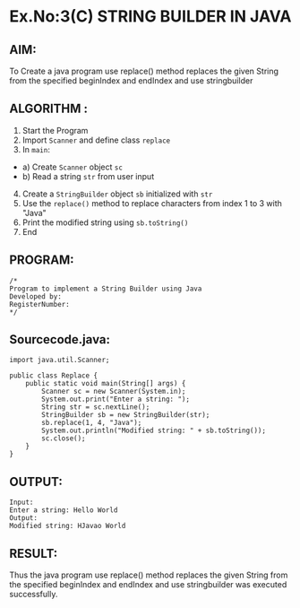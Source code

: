 # Ex.No:3(C)    STRING BUILDER IN JAVA

## AIM:
To Create a java program use replace() method replaces the given String from the specified beginIndex and endIndex and use stringbuilder

## ALGORITHM :
1.  Start the Program
2.	Import `Scanner` and define class `replace`
3.	In `main`:
-	a) Create `Scanner` object `sc`
-	b) Read a string `str` from user input
4.	Create a `StringBuilder` object `sb` initialized with `str`
5.	Use the `replace()` method to replace characters from index 1 to 3 with "Java"
6.	Print the modified string using `sb.toString()`
7.	End






## PROGRAM:
 ```
/*
Program to implement a String Builder using Java
Developed by: 
RegisterNumber:  
*/
```

## Sourcecode.java:
```
import java.util.Scanner;

public class Replace {
    public static void main(String[] args) {
        Scanner sc = new Scanner(System.in);
        System.out.print("Enter a string: ");
        String str = sc.nextLine();
        StringBuilder sb = new StringBuilder(str);
        sb.replace(1, 4, "Java");
        System.out.println("Modified string: " + sb.toString());
        sc.close();
    }
}
```








## OUTPUT:
```
Input:
Enter a string: Hello World
Output:
Modified string: HJavao World
```





## RESULT:
Thus the java program use replace() method replaces the given String from the specified beginIndex and endIndex and use stringbuilder was executed successfully.



